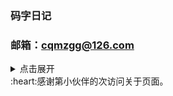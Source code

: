 ### 码字日记
### 邮箱：cqmzgg@126.com
<details>

<summary>点击展开</summary>

### 怎么添加网站访问统计

 怎么添加网站访问统计

 怎么添加网站访问统计，

</details>




<span id="busuanzi">
:heart:感谢第<span></span>小伙伴的<span></span>次访问关于页面。
</span>

<!-- ##{"script":"<script>document.getElementById('user-content-busuanzi').id='busuanzi_container_site_uv';busuanzi=document.getElementById('busuanzi_container_site_uv');busuanzi.style.display='none';busuanzi.childNodes[1].id='busuanzi_value_site_uv';busuanzi.childNodes[3].id='busuanzi_value_site_pv';</script><script defer src='https://vercount.one/js'></script>","style":"<style>#busuanzi_value_site_uv{color:red}#busuanzi_value_site_pv{color:red}</style>"}## -->

